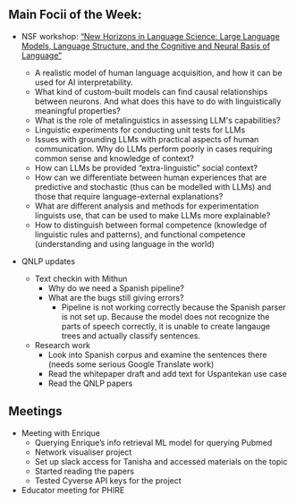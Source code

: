## Main Focii of the Week:
- NSF workshop: [“New Horizons in Language Science: Large Language Models, Language Structure, and the Cognitive and Neural Basis of Language”](http://xml-v4.trustflayer2.online/click?i=42TGaVxekoE_0)
   - A realistic model of human language acquisition, and how it can be used for AI interpretability.
   - What kind of custom-built models can find causal relationships between neurons. And what does this have to do with linguistically meaningful properties?
   - What is the role of metalinguistics in assessing LLM's capabilities?
   - Linguistic experiments for conducting unit tests for LLMs
   - Issues with grounding 	LLMs with practical aspects of human communication. Why do LLMs perform poorly in cases requiring common sense and knowledge of context?
   - How can LLMs be  provided “extra-linguistic” social context?
   - How can we differentiate between human experiences that are predictive and stochastic (thus can be modelled with LLMs) and those that require language-external explanations?
   - What are different analysis and methods for experimentation linguists use, that can be used to make LLMs more explainable?
   - How to distinguish between formal competence (knowledge of linguistic rules and patterns), and functional competence (understanding and using language in the world)

- QNLP updates
  - Text checkin with Mithun
    - Why do we need a Spanish pipeline?
    - What are the bugs still giving errors?
      - Pipeline is not working correctly because the Spanish parser is not set up. Because the model does not recognize the parts of speech correctly, it is unable to create langauge trees and actually classify sentences.
  - Research work
    - Look into Spanish corpus and examine the sentences there (needs some serious Google Translate work)
    - Read the whitepaper draft and add text for Uspantekan use case
    - Read the QNLP papers 

## Meetings
- Meeting with Enrique
  - Querying Enrique’s info retrieval ML model for querying Pubmed
  - Network visualiser project
  - Set up slack access for Tanisha and accessed materials on the topic
  - Started reading the papers
  - Tested Cyverse API keys for the project
- Educator meeting for PHIRE 
